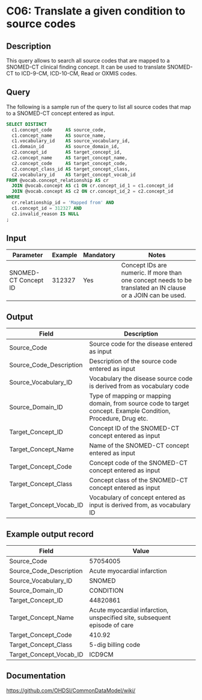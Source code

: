 <!---
Group:condition
Name:C06 Translate a given condition to source codes
Author:Patrick Ryan
CDM Version: 5.3
-->

# C06: Translate a given condition to source codes

## Description
This query allows to search all source codes that are mapped to a SNOMED-CT clinical finding concept. It can be used to translate SNOMED-CT to ICD-9-CM, ICD-10-CM, Read or OXMIS codes.

## Query
The following is a sample run of the query to list all source codes that map to a SNOMED-CT concept entered as input.

```sql
SELECT DISTINCT
  c1.concept_code     AS source_code,
  c1.concept_name     AS source_name,
  c1.vocabulary_id    AS source_vocabulary_id,
  c1.domain_id        AS source_domain_id,
  c2.concept_id       AS target_concept_id,
  c2.concept_name     AS target_concept_name,
  c2.concept_code     AS target_concept_code,
  c2.concept_class_id AS target_concept_class,
  c2.vocabulary_id    AS target_concept_vocab_id
FROM @vocab.concept_relationship AS cr
  JOIN @vocab.concept AS c1 ON cr.concept_id_1 = c1.concept_id
  JOIN @vocab.concept AS c2 ON cr.concept_id_2 = c2.concept_id
WHERE
  cr.relationship_id = 'Mapped from' AND
  c1.concept_id = 312327 AND
  c2.invalid_reason IS NULL
;
```
## Input

|  Parameter |  Example |  Mandatory |  Notes |
| --- | --- | --- | --- |
|  SNOMED-CT Concept ID |  312327 |  Yes | Concept IDs are numeric. If more than one concept needs to be translated an IN clause or a JOIN can be used. |

## Output

|  Field |  Description |
| --- | --- |
|  Source_Code |  Source code for the disease entered as input |
|  Source_Code_Description |  Description of the source code entered as input |
|  Source_Vocabulary_ID |  Vocabulary the disease source code is derived from as vocabulary code |
|  Source_Domain_ID |  Type of mapping or mapping domain, from source code to target concept. Example Condition, Procedure, Drug etc. |
|  Target_Concept_ID |  Concept ID of the SNOMED-CT concept entered as input |
|  Target_Concept_Name |  Name of the SNOMED-CT concept entered as input |
|  Target_Concept_Code |  Concept code of the SNOMED-CT concept entered as input |
|  Target_Concept_Class |  Concept class of the SNOMED-CT concept entered as input |
|  Target_Concept_Vocab_ID |  Vocabulary of concept entered as input is derived from, as vocabulary ID |

## Example output record

|  Field |  Value |
| --- | --- |
|  Source_Code |  57054005 |
|  Source_Code_Description |  Acute myocardial infarction |
|  Source_Vocabulary_ID |  SNOMED |
|  Source_Domain_ID |  CONDITION |
|  Target_Concept_ID |  44820861 |
|  Target_Concept_Name | Acute myocardial infarction, unspecified site, subsequent episode of care  |
|  Target_Concept_Code | 410.92  |
|  Target_Concept_Class |  5-dig billing code |
|  Target_Concept_Vocab_ID |  ICD9CM |

## Documentation
https://github.com/OHDSI/CommonDataModel/wiki/

